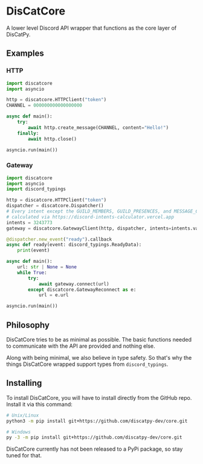 # DisCatCore

A lower level Discord API wrapper that functions as the core layer of DisCatPy.

## Examples

### HTTP

```python
import discatcore
import asyncio

http = discatcore.HTTPClient("token")
CHANNEL = 000000000000000000

async def main():
    try:
        await http.create_message(CHANNEL, content="Hello!")
    finally:
        await http.close()

asyncio.run(main())
```

### Gateway

```python
import discatcore
import asyncio
import discord_typings

http = discatcore.HTTPClient("token")
dispatcher = discatcore.Dispatcher()
# Every intent except the GUILD_MEMBERS, GUILD_PRESENCES, and MESSAGE_CONTENT intents
# calculated via https://discord-intents-calculator.vercel.app
intents = 3243773
gateway = discatcore.GatewayClient(http, dispatcher, intents=intents.value)

@dispatcher.new_event("ready").callback
async def ready(event: discord_typings.ReadyData):
    print(event)

async def main():
    url: str | None = None
    while True:
        try:
            await gateway.connect(url)
        except discatcore.GatewayReconnect as e:
            url = e.url

asyncio.run(main())
```

## Philosophy

DisCatCore tries to be as minimal as possible. The basic functions needed to communicate with the API are provided and nothing else.

Along with being minimal, we also believe in type safety. So that's why the things DisCatCore wrapped support types from `discord_typings`.

## Installing

To install DisCatCore, you will have to install directly from the GitHub repo. Install it via this command:

```bash
# Unix/Linux
python3 -m pip install git+https://github.com/discatpy-dev/core.git

# Windows
py -3 -m pip install git+https://github.com/discatpy-dev/core.git
```

DisCatCore currently has not been released to a PyPi package, so stay tuned for that.
